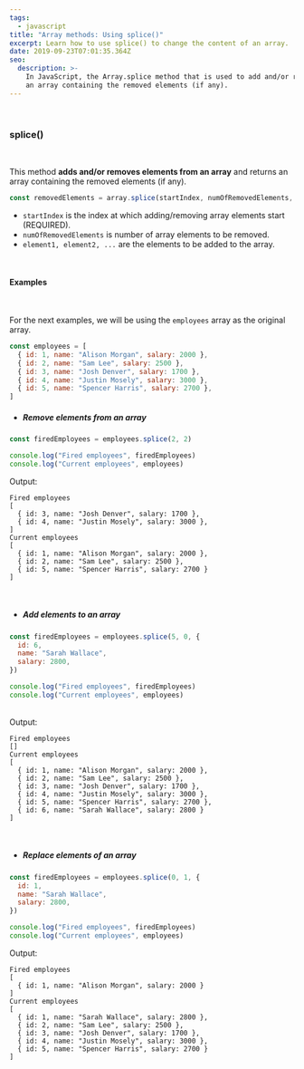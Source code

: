 ```yaml
---
tags:
  - javascript
title: "Array methods: Using splice()"
excerpt: Learn how to use splice() to change the content of an array.
date: 2019-09-23T07:01:35.364Z
seo:
  description: >-
    In JavaScript, the Array.splice method that is used to add and/or remove elements from an array and it returns
    an array containing the removed elements (if any).
---
```


<br>

### **splice()**

<br>

This method **adds and/or removes elements from an array** and returns an array containing the removed elements (if any).

```javascript
const removedElements = array.splice(startIndex, numOfRemovedElements, element1, element2, ...);
```

- `startIndex` is the index at which adding/removing array elements start (REQUIRED).
- `numOfRemovedElements` is number of array elements to be removed.
- `element1, element2, ...` are the elements to be added to the array.

<br>

#### Examples

<br>

For the next examples, we will be using the `employees` array as the original array.

```javascript
const employees = [
  { id: 1, name: "Alison Morgan", salary: 2000 },
  { id: 2, name: "Sam Lee", salary: 2500 },
  { id: 3, name: "Josh Denver", salary: 1700 },
  { id: 4, name: "Justin Mosely", salary: 3000 },
  { id: 5, name: "Spencer Harris", salary: 2700 },
]
```

- ##### Remove elements from an array

```javascript
const firedEmployees = employees.splice(2, 2)

console.log("Fired employees", firedEmployees)
console.log("Current employees", employees)
```

Output:

```
Fired employees
[
  { id: 3, name: "Josh Denver", salary: 1700 },
  { id: 4, name: "Justin Mosely", salary: 3000 },
]
Current employees
[
  { id: 1, name: "Alison Morgan", salary: 2000 },
  { id: 2, name: "Sam Lee", salary: 2500 },
  { id: 5, name: "Spencer Harris", salary: 2700 }
]

```

<br>

- ##### Add elements to an array

```javascript
const firedEmployees = employees.splice(5, 0, {
  id: 6,
  name: "Sarah Wallace",
  salary: 2800,
})

console.log("Fired employees", firedEmployees)
console.log("Current employees", employees)
```

<br>
Output:

```
Fired employees
[]
Current employees
[
  { id: 1, name: "Alison Morgan", salary: 2000 },
  { id: 2, name: "Sam Lee", salary: 2500 },
  { id: 3, name: "Josh Denver", salary: 1700 },
  { id: 4, name: "Justin Mosely", salary: 3000 },
  { id: 5, name: "Spencer Harris", salary: 2700 },
  { id: 6, name: "Sarah Wallace", salary: 2800 }
]

```

<br>

- ##### Replace elements of an array

```javascript
const firedEmployees = employees.splice(0, 1, {
  id: 1,
  name: "Sarah Wallace",
  salary: 2800,
})

console.log("Fired employees", firedEmployees)
console.log("Current employees", employees)
```

Output:

```
Fired employees
[
  { id: 1, name: "Alison Morgan", salary: 2000 }
]
Current employees
[
  { id: 1, name: "Sarah Wallace", salary: 2800 },
  { id: 2, name: "Sam Lee", salary: 2500 },
  { id: 3, name: "Josh Denver", salary: 1700 },
  { id: 4, name: "Justin Mosely", salary: 3000 },
  { id: 5, name: "Spencer Harris", salary: 2700 }
]
```
